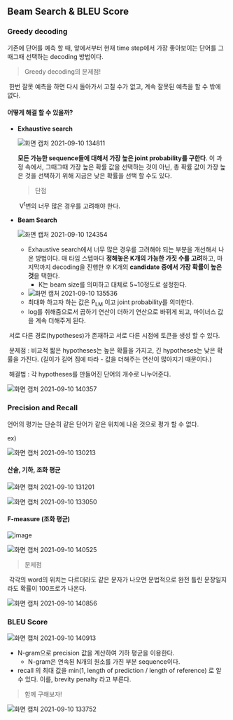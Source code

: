 ## Beam Search & BLEU Score



### Greedy decoding

기존에 단어를 예측 할 때, 앞에서부터 현재 time step에서 가장 좋아보이는 단어를 그때그때 선택하는 decoding 방법이다.



> Greedy decoding의 문제점!

​	한번 잘못 예측을 하면 다시 돌아가서 고칠 수가 없고, 계속 잘못된 예측을 할 수 밖에 없다.



#### 어떻게 해결 할 수 있을까?



* **Exhaustive search**

  

  ![화면 캡처 2021-09-10 134811](https://user-images.githubusercontent.com/88299729/132803072-f58e4696-645e-4404-846a-fa95d1174f35.png)

  

   **모든 가능한 sequence들에 대해서 가장 높은 joint probability를 구한다**. 이 과정 속에서, 그때그때 가장 높은 확률 값을 선택하는 것이 아닌, 총 확률 값이 가장 높은 것을 선택하기 위해 지금은 낮은 확률을 선택 할 수도 있다.

  > 단점

  ​	V<sup>t</sup>번의 너무 많은 경우를 고려해야 한다.



* **Beam Search**

  

  ![화면 캡처 2021-09-10 124354](https://user-images.githubusercontent.com/88299729/132803046-c148e535-f885-452c-aaa8-92a80cf1175a.png)

  * Exhaustive search에서 너무 많은 경우를 고려해야 되는 부분을 개선해서 나온 방법이다. 매 타임 스텝마다 **정해놓은 K개의 가능한 가짓 수를 고려**하고, 마지막까지 decoding을 진행한 후 K개의 **candidate 중에서 가장 확률이 높은 것**을 택한다.
    * K는 beam size를 의미하고 대체로 5~10정도로 설정한다.
  * ![화면 캡처 2021-09-10 135536](https://user-images.githubusercontent.com/88299729/132803239-beb5cb73-cddc-462e-ae0d-f5679b54c8a7.png)
  * 최대화 하고자 하는 값은 P<sub>LM</sub> 이고 joint probability를 의미한다.
  * log를 취해줌으로서 곱하기 연산이 더하기 연산으로 바뀌게 되고, 마이너스 값을 계속 더해주게 된다.



​		서로 다른 경로(hypotheses)가 존재하고 서로 다른 시점에 <END> 토큰을 생성 할 수 있다.

​		문제점 : 비교적 짧은 hypotheses는 높은 확률을 가지고, 긴 hypotheses는 낮은 확률을 가진다. (길이가 길어						짐에 따라 - 값을 더해주는 연산이 많아지기 때문이다.)

​		해결법 : 각 hypotheses를 만들어진 단어의 개수로 나누어준다.



![화면 캡처 2021-09-10 140357](https://user-images.githubusercontent.com/88299729/132803347-af6fd23c-c4a4-4cbe-9bd3-751ba6bc3d70.png)



### Precision and Recall

언어의 평가는 단순히 같은 단어가 같은 위치에 나온 것으로 평가 할 수 없다.

ex)

![화면 캡처 2021-09-10 130213](https://user-images.githubusercontent.com/88299729/132803098-a7892183-5645-4112-8447-27bf877df044.png)

#### 산술, 기하, 조화 평균

![화면 캡처 2021-09-10 131201](https://user-images.githubusercontent.com/88299729/132803116-ac199af1-d2d3-4f06-b061-f74df09bf6a1.png)

![화면 캡처 2021-09-10 133050](https://user-images.githubusercontent.com/88299729/132803184-e34d0000-813f-4412-813d-b81013fda033.png)

#### F-measure (조화 평균)

![image](https://user-images.githubusercontent.com/88299729/132803433-26d57575-ba38-4fcb-8ec2-6f8525cdb15a.png)

![화면 캡처 2021-09-10 140525](https://user-images.githubusercontent.com/88299729/132803377-51aded38-8e57-4730-afbb-aa5db5db4c09.png)



> 문제점

​	각각의 word의 위치는 다르더라도 같은 문자가 나오면 문법적으로 완전 틀린 문장일지라도 확률이 100프로가 	나온다.



![화면 캡처 2021-09-10 140856](https://user-images.githubusercontent.com/88299729/132803443-c06b4d95-26ee-46da-b1c3-13a89e92924e.png)



### BLEU Score

![화면 캡처 2021-09-10 140913](https://user-images.githubusercontent.com/88299729/132803470-f85e6175-9a8f-46d2-a6dd-70dbcb0f0d90.png)



* N-gram으로 precision 값을 계산하여 기하 평균을 이용한다.
  * N-gram은 연속된 N개의 원소를 가진 부분 sequence이다.
* recall 의 최대 값을 min(1, length of prediction / length of reference) 로 알 수 있다. 이를, brevity penalty 라고 부른다.



> 함께 구해보자!

![화면 캡처 2021-09-10 133752](https://user-images.githubusercontent.com/88299729/132803196-08853f37-6c0a-4e3b-af1d-001e54f0ba66.png)



